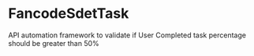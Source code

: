 # FancodeSdetTask
API automation framework to validate if User Completed task percentage should be greater than 50%
